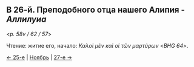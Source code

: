 ## В 26-й. Преподобного отца нашего Алипия - *Аллилуиа*

<*p. 58v / 62 / 57*>

Чтение: житие его, начало: *Καλοὶ μὲν καὶ οἱ τῶν μαρτύρων* <*BHG 64*>.

[← 25-е](11_25_MES.ru.md) | [Ноябрь](README.md#26-й) | [27-е →](11_27_MES.ru.md)
